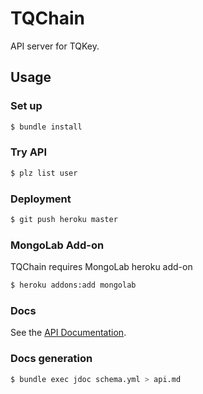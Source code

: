 # TQChain
API server for TQKey.

## Usage

### Set up
```sh
$ bundle install
```

### Try API
```sh
$ plz list user
```

### Deployment
```sh
$ git push heroku master
```

### MongoLab Add-on
TQChain requires MongoLab heroku add-on

```sh
$ heroku addons:add mongolab
```

### Docs
See the [API Documentation](api.md).

### Docs generation
```sh
$ bundle exec jdoc schema.yml > api.md
```
